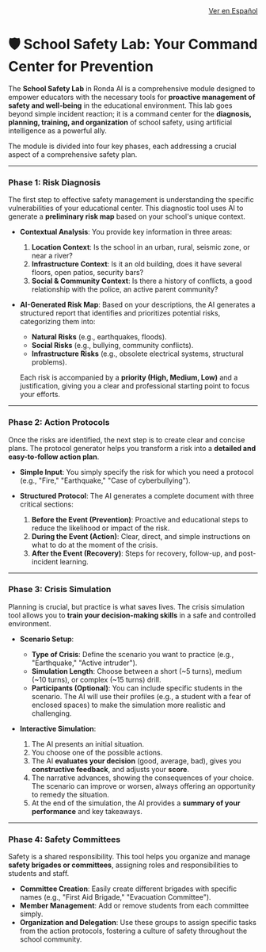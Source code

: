 <div align="right">
  <a href="FEATURES-SAFETY.es.md">Ver en Español</a>
</div>

# 🛡️ School Safety Lab: Your Command Center for Prevention

The **School Safety Lab** in Ronda AI is a comprehensive module designed to empower educators with the necessary tools for **proactive management of safety and well-being** in the educational environment. This lab goes beyond simple incident reaction; it is a command center for the **diagnosis, planning, training, and organization** of school safety, using artificial intelligence as a powerful ally.

The module is divided into four key phases, each addressing a crucial aspect of a comprehensive safety plan.

---

### Phase 1: Risk Diagnosis

The first step to effective safety management is understanding the specific vulnerabilities of your educational center. This diagnostic tool uses AI to generate a **preliminary risk map** based on your school's unique context.

*   **Contextual Analysis**: You provide key information in three areas:
    1.  **Location Context**: Is the school in an urban, rural, seismic zone, or near a river?
    2.  **Infrastructure Context**: Is it an old building, does it have several floors, open patios, security bars?
    3.  **Social & Community Context**: Is there a history of conflicts, a good relationship with the police, an active parent community?

*   **AI-Generated Risk Map**: Based on your descriptions, the AI generates a structured report that identifies and prioritizes potential risks, categorizing them into:
    *   **Natural Risks** (e.g., earthquakes, floods).
    *   **Social Risks** (e.g., bullying, community conflicts).
    *   **Infrastructure Risks** (e.g., obsolete electrical systems, structural problems).

    Each risk is accompanied by a **priority (High, Medium, Low)** and a justification, giving you a clear and professional starting point to focus your efforts.

---

### Phase 2: Action Protocols

Once the risks are identified, the next step is to create clear and concise plans. The protocol generator helps you transform a risk into a **detailed and easy-to-follow action plan**.

*   **Simple Input**: You simply specify the risk for which you need a protocol (e.g., "Fire," "Earthquake," "Case of cyberbullying").

*   **Structured Protocol**: The AI generates a complete document with three critical sections:
    1.  **Before the Event (Prevention)**: Proactive and educational steps to reduce the likelihood or impact of the risk.
    2.  **During the Event (Action)**: Clear, direct, and simple instructions on what to do at the moment of the crisis.
    3.  **After the Event (Recovery)**: Steps for recovery, follow-up, and post-incident learning.

---

### Phase 3: Crisis Simulation

Planning is crucial, but practice is what saves lives. The crisis simulation tool allows you to **train your decision-making skills** in a safe and controlled environment.

*   **Scenario Setup**:
    *   **Type of Crisis**: Define the scenario you want to practice (e.g., "Earthquake," "Active intruder").
    *   **Simulation Length**: Choose between a short (~5 turns), medium (~10 turns), or complex (~15 turns) drill.
    *   **Participants (Optional)**: You can include specific students in the scenario. The AI will use their profiles (e.g., a student with a fear of enclosed spaces) to make the simulation more realistic and challenging.

*   **Interactive Simulation**:
    1.  The AI presents an initial situation.
    2.  You choose one of the possible actions.
    3.  The AI **evaluates your decision** (good, average, bad), gives you **constructive feedback**, and adjusts your **score**.
    4.  The narrative advances, showing the consequences of your choice. The scenario can improve or worsen, always offering an opportunity to remedy the situation.
    5.  At the end of the simulation, the AI provides a **summary of your performance** and key takeaways.

---

### Phase 4: Safety Committees

Safety is a shared responsibility. This tool helps you organize and manage **safety brigades or committees**, assigning roles and responsibilities to students and staff.

*   **Committee Creation**: Easily create different brigades with specific names (e.g., "First Aid Brigade," "Evacuation Committee").
*   **Member Management**: Add or remove students from each committee simply.
*   **Organization and Delegation**: Use these groups to assign specific tasks from the action protocols, fostering a culture of safety throughout the school community.
